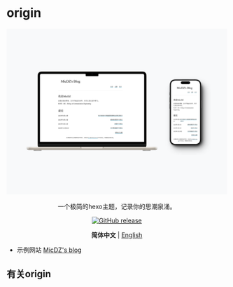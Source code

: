 # origin

<p align="center">
  <img src="./401shots_so.png" />
</p>
<p align="center">
	 一个极简的hexo主题，记录你的思潮泉涌。
</p>
<p align="center">
	<a href="https://github.com/MicDZ/hexo-theme-origin/releases/latest"><img src="https://img.shields.io/github/v/release/MicDZ/hexo-theme-origin?logo=github" alt="GitHub release" /></a>
</p>

<p align="center">
  <strong>简体中文</strong> | <a href="https://github.com/MicDZ/hexo-theme-origin/blob/main/README.en.md">English</a>
</p>



- 示例网站 [MicDZ's blog](https://www.micdz.cn)

## 有关origin